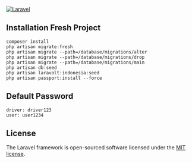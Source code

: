 [![Laravel](https://github.com/ivalrivall/cargo/actions/workflows/laravel.yml/badge.svg)](https://github.com/ivalrivall/cargo/actions/workflows/laravel.yml)

## Installation Fresh Project
```
composer install
php artisan migrate:fresh
php artisan migrate --path=/database/migrations/alter
php artisan migrate --path=/database/migrations/drop
php artisan migrate --path=/database/migrations/main
php artisan db:seed
php artisan laravolt:indonesia:seed
php artisan passport:install --force
```

## Default Password
```
driver: driver123
user: user1234
```

## License

The Laravel framework is open-sourced software licensed under the [MIT license](https://opensource.org/licenses/MIT).
